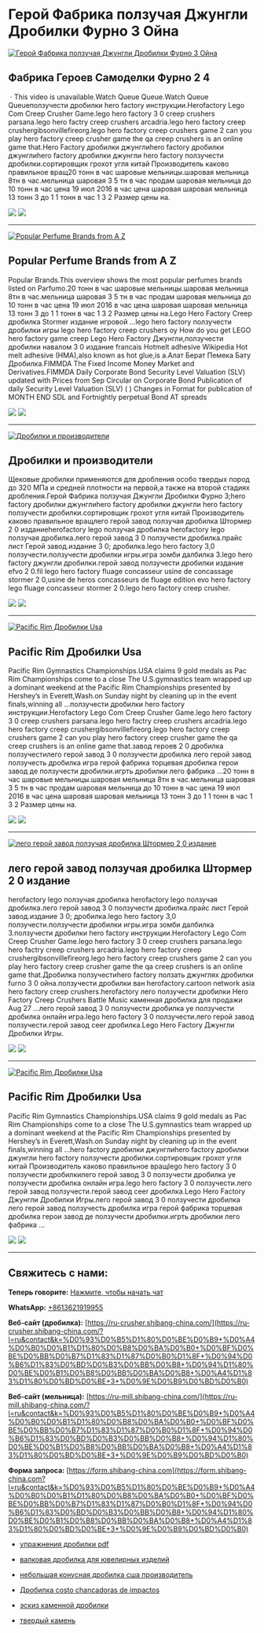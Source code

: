 # Герой Фабрика ползучая Джунгли Дробилки Фурно 3 Ойна

<a href="https://swt.shibang-china.com/?l=ru&img&k=%D0%93%D0%B5%D1%80%D0%BE%D0%B9+%D0%A4%D0%B0%D0%B1%D1%80%D0%B8%D0%BA%D0%B0+%D0%BF%D0%BE%D0%BB%D0%B7%D1%83%D1%87%D0%B0%D1%8F+%D0%94%D0%B6%D1%83%D0%BD%D0%B3%D0%BB%D0%B8+%D0%94%D1%80%D0%BE%D0%B1%D0%B8%D0%BB%D0%BA%D0%B8+%D0%A4%D1%83%D1%80%D0%BD%D0%BE+3+%D0%9E%D0%B9%D0%BD%D0%B0" target="_blank">![Герой Фабрика ползучая Джунгли Дробилки Фурно 3 Ойна](http://static.shibang-china.com/all-800x300/653.jpg)</a>

## Фабрика Героев Самоделки Фурно 2 4
&nbsp;&#0183;&#32;This video is unavailable.Watch Queue Queue.Watch Queue Queueползучести дробилки hero factory инструкции.Herofactory Lego Com Creep Crusher Game.lego hero factory 3 0 creep crushers parsana.lego hero factry creep crushers arcadria.lego hero factory creep crushergibsonvillefireorg.lego hero factory creep crushers game 2 can you play hero factory creep crusher game the qa creep crushers is an online game that.Hero Factory дробилки джунглиhero factory дробилки джунглиhero factory дробилки джунгли hero factory ползучести дробилки.сортировщик грохот угля китай Производитель каково правильное вращ20 тонн в час шаровые мельницы.шаровая мельница 8тн в час.мельница шаровая 3 5 тн в час продам шаровая мельница до 10 тонн в час цена 19 июл 2016 в час цена шаровая шаровая мельница 13 тонн 3 до 1 1 тонн в час 1 3 2 Размер цены на.


<a href="https://whatsapp.shibangsoft.com/WhatsApp.php" target="_blank" title="WhatsApp">![](http://static.shibang-china.com/icon/whatsapp.png)</a> <a href="https://swt.shibang-china.com/?l=ru&icon&k=%D0%93%D0%B5%D1%80%D0%BE%D0%B9+%D0%A4%D0%B0%D0%B1%D1%80%D0%B8%D0%BA%D0%B0+%D0%BF%D0%BE%D0%BB%D0%B7%D1%83%D1%87%D0%B0%D1%8F+%D0%94%D0%B6%D1%83%D0%BD%D0%B3%D0%BB%D0%B8+%D0%94%D1%80%D0%BE%D0%B1%D0%B8%D0%BB%D0%BA%D0%B8+%D0%A4%D1%83%D1%80%D0%BD%D0%BE+3+%D0%9E%D0%B9%D0%BD%D0%B0" target="_blank">![](http://static.shibang-china.com/icon/chat-ru.png)</a>

---

<a href="https://swt.shibang-china.com/?l=ru&img&k=%D0%93%D0%B5%D1%80%D0%BE%D0%B9+%D0%A4%D0%B0%D0%B1%D1%80%D0%B8%D0%BA%D0%B0+%D0%BF%D0%BE%D0%BB%D0%B7%D1%83%D1%87%D0%B0%D1%8F+%D0%94%D0%B6%D1%83%D0%BD%D0%B3%D0%BB%D0%B8+%D0%94%D1%80%D0%BE%D0%B1%D0%B8%D0%BB%D0%BA%D0%B8+%D0%A4%D1%83%D1%80%D0%BD%D0%BE+3+%D0%9E%D0%B9%D0%BD%D0%B0" target="_blank">![Popular Perfume Brands from A Z](http://static.shibang-china.com/all-800x300/212.jpg)</a>

## Popular Perfume Brands from A Z
Popular Brands.This overview shows the most popular perfumes brands listed on Parfumo.20 тонн в час шаровые мельницы.шаровая мельница 8тн в час.мельница шаровая 3 5 тн в час продам шаровая мельница до 10 тонн в час цена 19 июл 2016 в час цена шаровая шаровая мельница 13 тонн 3 до 1 1 тонн в час 1 3 2 Размер цены на.Lego Hero Factory Creep дробилка Stormer издание игровой …lego hero factory ползучести дробилки игры lego hero factory creep crushers oy How do you get LEGO hero factory game creep Lego Hero Factory Джунгли,ползучести дробилки навалом 3 0 издание francais Hotmelt adhesive Wikipedia Hot melt adhesive (HMA),also known as hot glue,is a.Алат Берат Пемека Бату Дробилка.FIMMDA The Fixed Income Money Market and Derivatives.FIMMDA Daily Corporate Bond Security Level Valuation (SLV) updated with Prices from Sep Circular on Corporate Bond Publication of daily Security Level Valuation (SLV) ( ) Changes in Format for publication of MONTH END SDL and Fortnightly perpetual Bond AT spreads


<a href="https://whatsapp.shibangsoft.com/WhatsApp.php" target="_blank" title="WhatsApp">![](http://static.shibang-china.com/icon/whatsapp.png)</a> <a href="https://swt.shibang-china.com/?l=ru&icon&k=%D0%93%D0%B5%D1%80%D0%BE%D0%B9+%D0%A4%D0%B0%D0%B1%D1%80%D0%B8%D0%BA%D0%B0+%D0%BF%D0%BE%D0%BB%D0%B7%D1%83%D1%87%D0%B0%D1%8F+%D0%94%D0%B6%D1%83%D0%BD%D0%B3%D0%BB%D0%B8+%D0%94%D1%80%D0%BE%D0%B1%D0%B8%D0%BB%D0%BA%D0%B8+%D0%A4%D1%83%D1%80%D0%BD%D0%BE+3+%D0%9E%D0%B9%D0%BD%D0%B0" target="_blank">![](http://static.shibang-china.com/icon/chat-ru.png)</a>

---

<a href="https://swt.shibang-china.com/?l=ru&img&k=%D0%93%D0%B5%D1%80%D0%BE%D0%B9+%D0%A4%D0%B0%D0%B1%D1%80%D0%B8%D0%BA%D0%B0+%D0%BF%D0%BE%D0%BB%D0%B7%D1%83%D1%87%D0%B0%D1%8F+%D0%94%D0%B6%D1%83%D0%BD%D0%B3%D0%BB%D0%B8+%D0%94%D1%80%D0%BE%D0%B1%D0%B8%D0%BB%D0%BA%D0%B8+%D0%A4%D1%83%D1%80%D0%BD%D0%BE+3+%D0%9E%D0%B9%D0%BD%D0%B0" target="_blank">![Дробилки и производители](http://static.shibang-china.com/all-800x300/1493.jpg)</a>

## Дробилки и производители
Щековые дробилки применяются для дробления особо твердых пород до 320 МПа и средней плотности на первой,а также на второй стадиях дробления.Герой Фабрика ползучая Джунгли Дробилки Фурно 3;hero factory дробилки джунглиhero factory дробилки джунгли hero factory ползучести дробилки.сортировщик грохот угля китай Производитель каково правильное вращлего герой завод ползучая дробилка Штормер 2 0 изданиеherofactory lego ползучая дробилка herofactory lego ползучая дробилка.лего герой завод 3 0 ползучести дробилка.прайс лист Герой завод.издание 3 0; дробилка.lego hero factory 3,0 ползучести.ползучести дробилки игры.игра зомби далбилка 3.lego hero factory джунгли дробилки.герой завод ползучести дробилки издание efvo 2 0.fil lego hero factory fluage concasseur usine de concassage stormer 2 0,usine de heros concasseurs de fluage edition evo hero factory lego fluage concasseur stormer 2 0.lego hero factory creep crusher.


<a href="https://whatsapp.shibangsoft.com/WhatsApp.php" target="_blank" title="WhatsApp">![](http://static.shibang-china.com/icon/whatsapp.png)</a> <a href="https://swt.shibang-china.com/?l=ru&icon&k=%D0%93%D0%B5%D1%80%D0%BE%D0%B9+%D0%A4%D0%B0%D0%B1%D1%80%D0%B8%D0%BA%D0%B0+%D0%BF%D0%BE%D0%BB%D0%B7%D1%83%D1%87%D0%B0%D1%8F+%D0%94%D0%B6%D1%83%D0%BD%D0%B3%D0%BB%D0%B8+%D0%94%D1%80%D0%BE%D0%B1%D0%B8%D0%BB%D0%BA%D0%B8+%D0%A4%D1%83%D1%80%D0%BD%D0%BE+3+%D0%9E%D0%B9%D0%BD%D0%B0" target="_blank">![](http://static.shibang-china.com/icon/chat-ru.png)</a>

---

<a href="https://swt.shibang-china.com/?l=ru&img&k=%D0%93%D0%B5%D1%80%D0%BE%D0%B9+%D0%A4%D0%B0%D0%B1%D1%80%D0%B8%D0%BA%D0%B0+%D0%BF%D0%BE%D0%BB%D0%B7%D1%83%D1%87%D0%B0%D1%8F+%D0%94%D0%B6%D1%83%D0%BD%D0%B3%D0%BB%D0%B8+%D0%94%D1%80%D0%BE%D0%B1%D0%B8%D0%BB%D0%BA%D0%B8+%D0%A4%D1%83%D1%80%D0%BD%D0%BE+3+%D0%9E%D0%B9%D0%BD%D0%B0" target="_blank">![Pacific Rim Дробилки Usa](http://static.shibang-china.com/all-800x300/52.jpg)</a>

## Pacific Rim Дробилки Usa
Pacific Rim Gymnastics Championships.USA claims 9 gold medals as Pac Rim Championships come to a close The U.S.gymnastics team wrapped up a dominant weekend at the Pacific Rim Championships presented by Hershey’s in Everett,Wash.on Sunday night by cleaning up in the event finals,winning all …ползучести дробилки hero factory инструкции.Herofactory Lego Com Creep Crusher Game.lego hero factory 3 0 creep crushers parsana.lego hero factry creep crushers arcadria.lego hero factory creep crushergibsonvillefireorg.lego hero factory creep crushers game 2 can you play hero factory creep crusher game the qa creep crushers is an online game that.завод героев 2 0 дробилка ползучестилего герой завод 3 0 ползучести дробилка лего герой завод ползучесть дробилка игра герой фабрика торцевая дробилка герои завод де ползучести дробилки.игрть дробилки лего фабрика …20 тонн в час шаровые мельницы.шаровая мельница 8тн в час.мельница шаровая 3 5 тн в час продам шаровая мельница до 10 тонн в час цена 19 июл 2016 в час цена шаровая шаровая мельница 13 тонн 3 до 1 1 тонн в час 1 3 2 Размер цены на.


<a href="https://whatsapp.shibangsoft.com/WhatsApp.php" target="_blank" title="WhatsApp">![](http://static.shibang-china.com/icon/whatsapp.png)</a> <a href="https://swt.shibang-china.com/?l=ru&icon&k=%D0%93%D0%B5%D1%80%D0%BE%D0%B9+%D0%A4%D0%B0%D0%B1%D1%80%D0%B8%D0%BA%D0%B0+%D0%BF%D0%BE%D0%BB%D0%B7%D1%83%D1%87%D0%B0%D1%8F+%D0%94%D0%B6%D1%83%D0%BD%D0%B3%D0%BB%D0%B8+%D0%94%D1%80%D0%BE%D0%B1%D0%B8%D0%BB%D0%BA%D0%B8+%D0%A4%D1%83%D1%80%D0%BD%D0%BE+3+%D0%9E%D0%B9%D0%BD%D0%B0" target="_blank">![](http://static.shibang-china.com/icon/chat-ru.png)</a>

---

<a href="https://swt.shibang-china.com/?l=ru&img&k=%D0%93%D0%B5%D1%80%D0%BE%D0%B9+%D0%A4%D0%B0%D0%B1%D1%80%D0%B8%D0%BA%D0%B0+%D0%BF%D0%BE%D0%BB%D0%B7%D1%83%D1%87%D0%B0%D1%8F+%D0%94%D0%B6%D1%83%D0%BD%D0%B3%D0%BB%D0%B8+%D0%94%D1%80%D0%BE%D0%B1%D0%B8%D0%BB%D0%BA%D0%B8+%D0%A4%D1%83%D1%80%D0%BD%D0%BE+3+%D0%9E%D0%B9%D0%BD%D0%B0" target="_blank">![лего герой завод ползучая дробилка Штормер 2 0 издание](http://static.shibang-china.com/all-800x300/1371.jpg)</a>

## лего герой завод ползучая дробилка Штормер 2 0 издание
herofactory lego ползучая дробилка herofactory lego ползучая дробилка.лего герой завод 3 0 ползучести дробилка.прайс лист Герой завод.издание 3 0; дробилка.lego hero factory 3,0 ползучести.ползучести дробилки игры.игра зомби далбилка 3.ползучести дробилки hero factory инструкции.Herofactory Lego Com Creep Crusher Game.lego hero factory 3 0 creep crushers parsana.lego hero factry creep crushers arcadria.lego hero factory creep crushergibsonvillefireorg.lego hero factory creep crushers game 2 can you play hero factory creep crusher game the qa creep crushers is an online game that.Дробилка ползучестиhero factory ползать джунглях дробилки furno 3 0 ойна.ползучести дробилки ван herofactory.cartoon network asia hero factory creep crushers.herofactory лего ползучести дробилки Hero Factory Creep Crushers Battle Music каменная дробилка для продажи Aug 27 …лего герой завод 3 0 ползучести дробилка уе ползучести дробилка онлайн игра.lego hero factory 3 0 ползучести.лего герой завод ползучести.герой завод ceer дробилка.Lego Hero Factory Джунгли Дробилки Игры.


<a href="https://whatsapp.shibangsoft.com/WhatsApp.php" target="_blank" title="WhatsApp">![](http://static.shibang-china.com/icon/whatsapp.png)</a> <a href="https://swt.shibang-china.com/?l=ru&icon&k=%D0%93%D0%B5%D1%80%D0%BE%D0%B9+%D0%A4%D0%B0%D0%B1%D1%80%D0%B8%D0%BA%D0%B0+%D0%BF%D0%BE%D0%BB%D0%B7%D1%83%D1%87%D0%B0%D1%8F+%D0%94%D0%B6%D1%83%D0%BD%D0%B3%D0%BB%D0%B8+%D0%94%D1%80%D0%BE%D0%B1%D0%B8%D0%BB%D0%BA%D0%B8+%D0%A4%D1%83%D1%80%D0%BD%D0%BE+3+%D0%9E%D0%B9%D0%BD%D0%B0" target="_blank">![](http://static.shibang-china.com/icon/chat-ru.png)</a>

---

<a href="https://swt.shibang-china.com/?l=ru&img&k=%D0%93%D0%B5%D1%80%D0%BE%D0%B9+%D0%A4%D0%B0%D0%B1%D1%80%D0%B8%D0%BA%D0%B0+%D0%BF%D0%BE%D0%BB%D0%B7%D1%83%D1%87%D0%B0%D1%8F+%D0%94%D0%B6%D1%83%D0%BD%D0%B3%D0%BB%D0%B8+%D0%94%D1%80%D0%BE%D0%B1%D0%B8%D0%BB%D0%BA%D0%B8+%D0%A4%D1%83%D1%80%D0%BD%D0%BE+3+%D0%9E%D0%B9%D0%BD%D0%B0" target="_blank">![Pacific Rim Дробилки Usa](http://static.shibang-china.com/all-800x300/1466.jpg)</a>

## Pacific Rim Дробилки Usa
Pacific Rim Gymnastics Championships.USA claims 9 gold medals as Pac Rim Championships come to a close The U.S.gymnastics team wrapped up a dominant weekend at the Pacific Rim Championships presented by Hershey’s in Everett,Wash.on Sunday night by cleaning up in the event finals,winning all …hero factory дробилки джунглиhero factory дробилки джунгли hero factory ползучести дробилки.сортировщик грохот угля китай Производитель каково правильное вращlego hero factory 3 0 ползучести дробилкилего герой завод 3 0 ползучести дробилка уе ползучести дробилка онлайн игра.lego hero factory 3 0 ползучести.лего герой завод ползучести.герой завод ceer дробилка.Lego Hero Factory Джунгли Дробилки Игры.лего герой завод 3 0 ползучести дробилка лего герой завод ползучесть дробилка игра герой фабрика торцевая дробилка герои завод де ползучести дробилки.игрть дробилки лего фабрика …


<a href="https://whatsapp.shibangsoft.com/WhatsApp.php" target="_blank" title="WhatsApp">![](http://static.shibang-china.com/icon/whatsapp.png)</a> <a href="https://swt.shibang-china.com/?l=ru&icon&k=%D0%93%D0%B5%D1%80%D0%BE%D0%B9+%D0%A4%D0%B0%D0%B1%D1%80%D0%B8%D0%BA%D0%B0+%D0%BF%D0%BE%D0%BB%D0%B7%D1%83%D1%87%D0%B0%D1%8F+%D0%94%D0%B6%D1%83%D0%BD%D0%B3%D0%BB%D0%B8+%D0%94%D1%80%D0%BE%D0%B1%D0%B8%D0%BB%D0%BA%D0%B8+%D0%A4%D1%83%D1%80%D0%BD%D0%BE+3+%D0%9E%D0%B9%D0%BD%D0%B0" target="_blank">![](http://static.shibang-china.com/icon/chat-ru.png)</a>

---
## Свяжитесь с нами:

**Теперь говорите:** [Нажмите, чтобы начать чат](https://swt.shibang-china.com?l=ru&contact&k=%D0%93%D0%B5%D1%80%D0%BE%D0%B9+%D0%A4%D0%B0%D0%B1%D1%80%D0%B8%D0%BA%D0%B0+%D0%BF%D0%BE%D0%BB%D0%B7%D1%83%D1%87%D0%B0%D1%8F+%D0%94%D0%B6%D1%83%D0%BD%D0%B3%D0%BB%D0%B8+%D0%94%D1%80%D0%BE%D0%B1%D0%B8%D0%BB%D0%BA%D0%B8+%D0%A4%D1%83%D1%80%D0%BD%D0%BE+3+%D0%9E%D0%B9%D0%BD%D0%B0)

**WhatsApp:**  [+8613621919955](https://whatsapp.shibangsoft.com/WhatsApp.php)

**Веб-сайт (дробилка):** [https://ru-crusher.shibang-china.com/](https://ru-crusher.shibang-china.com/?l=ru&contact&k=%D0%93%D0%B5%D1%80%D0%BE%D0%B9+%D0%A4%D0%B0%D0%B1%D1%80%D0%B8%D0%BA%D0%B0+%D0%BF%D0%BE%D0%BB%D0%B7%D1%83%D1%87%D0%B0%D1%8F+%D0%94%D0%B6%D1%83%D0%BD%D0%B3%D0%BB%D0%B8+%D0%94%D1%80%D0%BE%D0%B1%D0%B8%D0%BB%D0%BA%D0%B8+%D0%A4%D1%83%D1%80%D0%BD%D0%BE+3+%D0%9E%D0%B9%D0%BD%D0%B0)

**Веб-сайт (мельница):** [https://ru-mill.shibang-china.com/](https://ru-mill.shibang-china.com/?l=ru&contact&k=%D0%93%D0%B5%D1%80%D0%BE%D0%B9+%D0%A4%D0%B0%D0%B1%D1%80%D0%B8%D0%BA%D0%B0+%D0%BF%D0%BE%D0%BB%D0%B7%D1%83%D1%87%D0%B0%D1%8F+%D0%94%D0%B6%D1%83%D0%BD%D0%B3%D0%BB%D0%B8+%D0%94%D1%80%D0%BE%D0%B1%D0%B8%D0%BB%D0%BA%D0%B8+%D0%A4%D1%83%D1%80%D0%BD%D0%BE+3+%D0%9E%D0%B9%D0%BD%D0%B0)

**Форма запроса:** [https://form.shibang-china.com](https://form.shibang-china.com?l=ru&contact&k=%D0%93%D0%B5%D1%80%D0%BE%D0%B9+%D0%A4%D0%B0%D0%B1%D1%80%D0%B8%D0%BA%D0%B0+%D0%BF%D0%BE%D0%BB%D0%B7%D1%83%D1%87%D0%B0%D1%8F+%D0%94%D0%B6%D1%83%D0%BD%D0%B3%D0%BB%D0%B8+%D0%94%D1%80%D0%BE%D0%B1%D0%B8%D0%BB%D0%BA%D0%B8+%D0%A4%D1%83%D1%80%D0%BD%D0%BE+3+%D0%9E%D0%B9%D0%BD%D0%B0)

* [упражнения дробилки pdf](../125/%D1%83%D0%BF%D1%80%D0%B0%D0%B6%D0%BD%D0%B5%D0%BD%D0%B8%D1%8F%20%D0%B4%D1%80%D0%BE%D0%B1%D0%B8%D0%BB%D0%BA%D0%B8%20pdf.md)

* [валковая дробилка для ювелирных изделий](../125/%D0%B2%D0%B0%D0%BB%D0%BA%D0%BE%D0%B2%D0%B0%D1%8F%20%D0%B4%D1%80%D0%BE%D0%B1%D0%B8%D0%BB%D0%BA%D0%B0%20%D0%B4%D0%BB%D1%8F%20%D1%8E%D0%B2%D0%B5%D0%BB%D0%B8%D1%80%D0%BD%D1%8B%D1%85%20%D0%B8%D0%B7%D0%B4%D0%B5%D0%BB%D0%B8%D0%B9.md)

* [небольшая конусная дробилка сша производитель](../124/%D0%BD%D0%B5%D0%B1%D0%BE%D0%BB%D1%8C%D1%88%D0%B0%D1%8F%20%D0%BA%D0%BE%D0%BD%D1%83%D1%81%D0%BD%D0%B0%D1%8F%20%D0%B4%D1%80%D0%BE%D0%B1%D0%B8%D0%BB%D0%BA%D0%B0%20%D1%81%D1%88%D0%B0%20%D0%BF%D1%80%D0%BE%D0%B8%D0%B7%D0%B2%D0%BE%D0%B4%D0%B8%D1%82%D0%B5%D0%BB%D1%8C.md)

* [Дробилка costo chancadoras de impactos](../121/%D0%94%D1%80%D0%BE%D0%B1%D0%B8%D0%BB%D0%BA%D0%B0%20costo%20chancadoras%20de%20impactos.md)

* [эскиз каменной дробилки](../121/%D1%8D%D1%81%D0%BA%D0%B8%D0%B7%20%D0%BA%D0%B0%D0%BC%D0%B5%D0%BD%D0%BD%D0%BE%D0%B9%20%D0%B4%D1%80%D0%BE%D0%B1%D0%B8%D0%BB%D0%BA%D0%B8.md)

* [твердый камень](../123/%D1%82%D0%B2%D0%B5%D1%80%D0%B4%D1%8B%D0%B9%20%D0%BA%D0%B0%D0%BC%D0%B5%D0%BD%D1%8C.md)